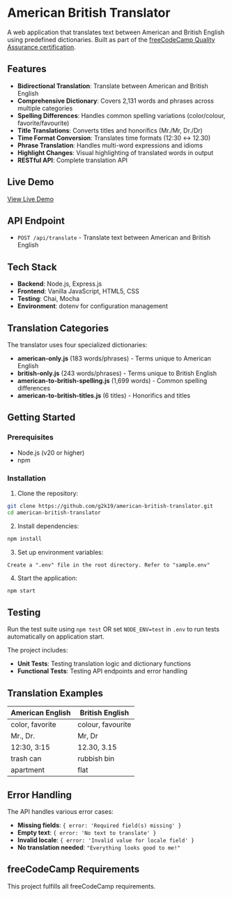 # American British Translator

A web application that translates text between American and British English using predefined dictionaries. Built as part of the [freeCodeCamp Quality Assurance certification](https://www.freecodecamp.org/learn/quality-assurance/quality-assurance-projects/american-british-translator).

## Features

- **Bidirectional Translation**: Translate between American and British English
- **Comprehensive Dictionary**: Covers 2,131 words and phrases across multiple categories
- **Spelling Differences**: Handles common spelling variations (color/colour, favorite/favourite)
- **Title Translations**: Converts titles and honorifics (Mr./Mr, Dr./Dr)
- **Time Format Conversion**: Translates time formats (12:30 ↔ 12.30)
- **Phrase Translation**: Handles multi-word expressions and idioms
- **Highlight Changes**: Visual highlighting of translated words in output
- **RESTful API**: Complete translation API

## Live Demo

[View Live Demo](https://american-british-translator-6pda.onrender.com)

## API Endpoint

- `POST /api/translate` - Translate text between American and British English

## Tech Stack

- **Backend**: Node.js, Express.js
- **Frontend**: Vanilla JavaScript, HTML5, CSS
- **Testing**: Chai, Mocha
- **Environment**: dotenv for configuration management

## Translation Categories

The translator uses four specialized dictionaries:

- **american-only.js** (183 words/phrases) - Terms unique to American English
- **british-only.js** (243 words/phrases) - Terms unique to British English  
- **american-to-british-spelling.js** (1,699 words) - Common spelling differences
- **american-to-british-titles.js** (6 titles) - Honorifics and titles

## Getting Started

### Prerequisites

- Node.js (v20 or higher)
- npm

### Installation

1. Clone the repository:
```bash
git clone https://github.com/g2k19/american-british-translator.git
cd american-british-translator
```

2. Install dependencies:
```bash
npm install
```

3. Set up environment variables:
```
Create a ".env" file in the root directory. Refer to "sample.env"
```

4. Start the application:
```bash
npm start
```

## Testing

Run the test suite using `npm test` OR set `NODE_ENV=test` in `.env` to run tests automatically on application start.

The project includes:
- **Unit Tests**: Testing translation logic and dictionary functions
- **Functional Tests**: Testing API endpoints and error handling

## Translation Examples

| American English | British English |
|------------------|-----------------|
| color, favorite | colour, favourite |
| Mr., Dr. | Mr, Dr |
| 12:30, 3:15 | 12.30, 3.15 |
| trash can | rubbish bin |
| apartment | flat |

## Error Handling

The API handles various error cases:

- **Missing fields**: `{ error: 'Required field(s) missing' }`
- **Empty text**: `{ error: 'No text to translate' }`
- **Invalid locale**: `{ error: 'Invalid value for locale field' }`
- **No translation needed**: `"Everything looks good to me!"`

## freeCodeCamp Requirements

This project fulfills all freeCodeCamp requirements.
